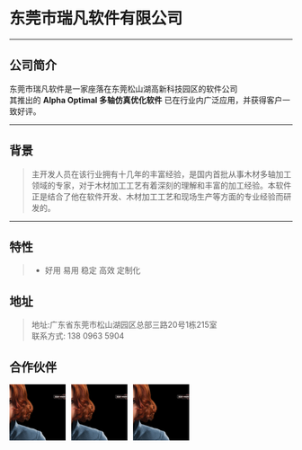 # 东莞市瑞凡软件有限公司

---

## 公司简介
  
东莞市瑞凡软件是一家座落在东莞松山湖高新科技园区的软件公司  
其推出的 **Alpha Optimal 多轴仿真优化软件** 已在行业内广泛应用，并获得客户一致好评。

---

## 背景

> 主开发人员在该行业拥有十几年的丰富经验，是国内首批从事木材多轴加工领域的专家，对于木材加工工艺有着深刻的理解和丰富的加工经验。本软件正是结合了他在软件开发、木材加工工艺和现场生产等方面的专业经验而研发的。


---

## 特性
> - 好用 易用 稳定 高效 定制化

## 地址
> 地址:广东省东莞市松山湖园区总部三路20号1栋215室   
> 联系方式: 138 0963 5904


## 合作伙伴

<div style="display: flex; flex-wrap: wrap; gap: 10px;">
  <div style="width: 100px; height: 100px;">
    <img src="image/partners/partner1.jpg" alt="合作伙伴1" style="width:100%; height:100%; object-fit: cover;">
  </div>
  <div style="width: 100px; height: 100px;">
    <img src="image/partners/partner2.jpg" alt="合作伙伴2" style="width:100%; height:100%; object-fit: cover;">
  </div>
  <div style="width: 100px; height: 100px;">
    <img src="image/partners/partner3.jpg" alt="合作伙伴3" style="width:100%; height:100%; object-fit: cover;">
  </div>
  <!-- 添加更多合作伙伴图片 -->
</div>